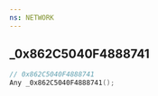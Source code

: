 ```yaml
---
ns: NETWORK
---
```

## _0x862C5040F4888741

```c
// 0x862C5040F4888741
Any _0x862C5040F4888741();
```

